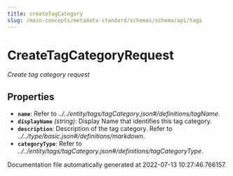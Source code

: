 ```yaml
---
title: createTagCategory
slug: /main-concepts/metadata-standard/schemas/schema/api/tags
---
```


# CreateTagCategoryRequest

*Create tag category request*

## Properties

- **`name`**: Refer to *../../entity/tags/tagCategory.json#/definitions/tagName*.
- **`displayName`** *(string)*: Display Name that identifies this tag category.
- **`description`**: Description of the tag category. Refer to *../../type/basic.json#/definitions/markdown*.
- **`categoryType`**: Refer to *../../entity/tags/tagCategory.json#/definitions/tagCategoryType*.


Documentation file automatically generated at 2022-07-13 10:27:46.766157.
